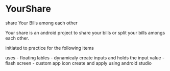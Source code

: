 # YourShare
share Your Bills among each other

Your share is an android project to share your bills or split your bills amongs each other.

initiated to practice for the following items

uses  - floating lables 
      - dynamicaly create inputs and holds the input value 
      - flash screen
      - custom app icon create and apply using android studio
